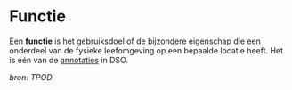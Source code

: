 # Functie

Een **functie** is het gebruiksdoel of de bijzondere eigenschap die een
onderdeel van de fysieke leefomgeving op een bepaalde locatie heeft. Het is één
van de [annotaties](#begrip-annotatie-annoteren) in DSO.

*bron: TPOD*
